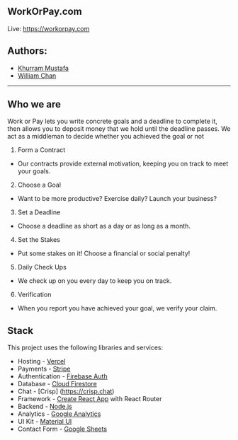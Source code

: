 ## WorkOrPay.com
Live: https://workorpay.com

## Authors:
- [Khurram Mustafa](https://github.com/KhromeM)
- [William Chan](https://github.com/wc2184)


---

## Who we are
Work or Pay lets you write concrete goals and a deadline to complete it, then allows you to deposit money that we hold until the deadline passes. We act as a middleman to decide whether you achieved the goal or not 
1) Form a Contract

 - Our contracts provide external motivation, keeping you on track to meet your goals.

2) Choose a Goal

  - Want to be more productive? Exercise daily? Launch your business?

3) Set a Deadline

 - Choose a deadline as short as a day or as long as a month.

4) Set the Stakes

- Put some stakes on it! Choose a financial or social penalty!

5) Daily Check Ups

- We check up on you every day to keep you on track.

6) Verification

- When you report you have achieved your goal, we verify your claim.


## Stack
This project uses the following libraries and services:
- Hosting - [Vercel](https://vercel.com)
- Payments - [Stripe](https://stripe.com)
- Authentication - [Firebase Auth](https://firebase.google.com/products/auth)
- Database - [Cloud Firestore](https://firebase.google.com/products/firestore)
- Chat - [Crisp] (https://crisp.chat)
- Framework - [Create React App](https://create-react-app.dev) with React Router
- Backend - [Node.js](https://nodejs.org/en/)
- Analytics - [Google Analytics](https://googleanalytics.com)
- UI Kit - [Material UI](https://material-ui.com)
- Contact Form - [Google Sheets](https://www.google.com/sheets/about/)


